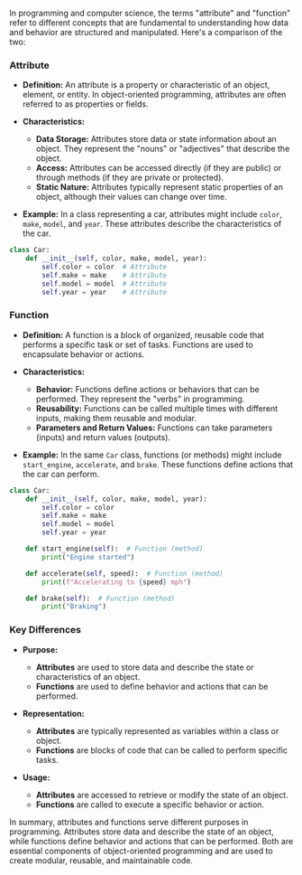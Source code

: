 

In programming and computer science, the terms "attribute" and "function" refer to different concepts that are fundamental to understanding how data and behavior are structured and manipulated. Here's a comparison of the two:

### Attribute

- **Definition:** An attribute is a property or characteristic of an object, element, or entity. In object-oriented programming, attributes are often referred to as properties or fields.

- **Characteristics:**
  - **Data Storage:** Attributes store data or state information about an object. They represent the "nouns" or "adjectives" that describe the object.
  - **Access:** Attributes can be accessed directly (if they are public) or through methods (if they are private or protected).
  - **Static Nature:** Attributes typically represent static properties of an object, although their values can change over time.

- **Example:** In a class representing a car, attributes might include `color`, `make`, `model`, and `year`. These attributes describe the characteristics of the car.

```python
class Car:
    def __init__(self, color, make, model, year):
        self.color = color  # Attribute
        self.make = make    # Attribute
        self.model = model  # Attribute
        self.year = year    # Attribute
```

### Function

- **Definition:** A function is a block of organized, reusable code that performs a specific task or set of tasks. Functions are used to encapsulate behavior or actions.

- **Characteristics:**
  - **Behavior:** Functions define actions or behaviors that can be performed. They represent the "verbs" in programming.
  - **Reusability:** Functions can be called multiple times with different inputs, making them reusable and modular.
  - **Parameters and Return Values:** Functions can take parameters (inputs) and return values (outputs).

- **Example:** In the same `Car` class, functions (or methods) might include `start_engine`, `accelerate`, and `brake`. These functions define actions that the car can perform.

```python
class Car:
    def __init__(self, color, make, model, year):
        self.color = color
        self.make = make
        self.model = model
        self.year = year

    def start_engine(self):  # Function (method)
        print("Engine started")

    def accelerate(self, speed):  # Function (method)
        print(f"Accelerating to {speed} mph")

    def brake(self):  # Function (method)
        print("Braking")
```

### Key Differences

- **Purpose:**
  - **Attributes** are used to store data and describe the state or characteristics of an object.
  - **Functions** are used to define behavior and actions that can be performed.

- **Representation:**
  - **Attributes** are typically represented as variables within a class or object.
  - **Functions** are blocks of code that can be called to perform specific tasks.

- **Usage:**
  - **Attributes** are accessed to retrieve or modify the state of an object.
  - **Functions** are called to execute a specific behavior or action.

In summary, attributes and functions serve different purposes in programming. Attributes store data and describe the state of an object, while functions define behavior and actions that can be performed. Both are essential components of object-oriented programming and are used to create modular, reusable, and maintainable code.